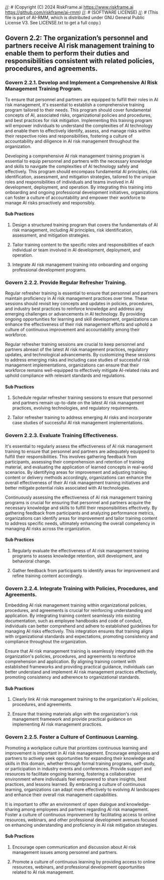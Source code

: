 [//]: # (COPYRIGHT)
[//]: # (RiskFrame.ai - AI Risk Management and Resilience Framework)
[//]: # (Copyright (C) 2024 RiskFrame.ai https://www.riskframe.ai https://github.com/riskframe/ai-rmm)
[//]: # (SOFTWARE LICENSE)
[//]: # (This file is part of AI-RMM, which is distributed under GNU General Public License V3. See LICENSE.txt to get a full copy.)
    
## Govern 2.2: The organization’s personnel and partners receive AI risk management training to enable them to perform their duties and responsibilities consistent with related policies, procedures, and agreements.

### Govern 2.2.1. Develop and Implement a Comprehensive AI Risk Management Training Program.

To ensure that personnel and partners are equipped to fulfill their roles in AI risk management, it's essential to establish a comprehensive training program tailored to their needs. This program should cover fundamental concepts of AI, associated risks, organizational policies and procedures, and best practices for risk mitigation. Implementing this training program will empower individuals to understand the complexities of AI technology and enable them to effectively identify, assess, and manage risks within their respective roles and responsibilities, fostering a culture of accountability and diligence in AI risk management throughout the organization.

Developing a comprehensive AI risk management training program is essential to equip personnel and partners with the necessary knowledge and skills to navigate the complexities of AI technology safely and effectively. This program should encompass fundamental AI principles, risk identification, assessment, and mitigation strategies, tailored to the unique roles and responsibilities of individuals and teams involved in AI development, deployment, and operation. By integrating this training into onboarding and ongoing professional development initiatives, organizations can foster a culture of accountability and empower their workforce to manage AI risks proactively and responsibly.

#### Sub Practices

1. Design a structured training program that covers the fundamentals of AI risk management, including AI principles, risk identification, assessment, and mitigation strategies.

2. Tailor training content to the specific roles and responsibilities of each individual or team involved in AI development, deployment, and operation.

3. Integrate AI risk management training into onboarding and ongoing professional development programs.

### Govern 2.2.2. Provide Regular Refresher Training.

Regular refresher training is essential to ensure that personnel and partners maintain proficiency in AI risk management practices over time. These sessions should revisit key concepts and updates in policies, procedures, and industry best practices to reinforce knowledge and address any emerging challenges or advancements in AI technology. By providing ongoing opportunities for learning and skill development, organizations can enhance the effectiveness of their risk management efforts and uphold a culture of continuous improvement and accountability among their workforce.

Regular refresher training sessions are crucial to keep personnel and partners abreast of the latest AI risk management practices, regulatory updates, and technological advancements. By customizing these sessions to address emerging risks and including case studies of successful risk management implementations, organizations can ensure that their workforce remains well-equipped to effectively mitigate AI-related risks and uphold compliance with relevant standards and regulations.

#### Sub Practices

1. Schedule regular refresher training sessions to ensure that personnel and partners remain up-to-date on the latest AI risk management practices, evolving technologies, and regulatory requirements.

2. Tailor refresher training to address emerging AI risks and incorporate case studies of successful AI risk management implementations.

### Govern 2.2.3. Evaluate Training Effectiveness.

It's essential to regularly assess the effectiveness of AI risk management training to ensure that personnel and partners are adequately equipped to fulfill their responsibilities. This involves gathering feedback from participants, assessing their comprehension and retention of training material, and evaluating the application of learned concepts in real-world scenarios. By identifying areas for improvement and adjusting training content or delivery methods accordingly, organizations can enhance the overall effectiveness of their AI risk management training initiatives and better mitigate potential risks associated with AI technologies.

Continuously assessing the effectiveness of AI risk management training programs is crucial for ensuring that personnel and partners acquire the necessary knowledge and skills to fulfill their responsibilities effectively. By gathering feedback from participants and analyzing performance metrics, organizations can identify areas for improvement and tailor training content to address specific needs, ultimately enhancing the overall competency in managing AI risks across the organization.

#### Sub Practices

1. Regularly evaluate the effectiveness of AI risk management training programs to assess knowledge retention, skill development, and behavioral change.

2. Gather feedback from participants to identify areas for improvement and refine training content accordingly.

### Govern 2.2.4. Integrate Training with Policies, Procedures, and Agreements.

Embedding AI risk management training within organizational policies, procedures, and agreements is crucial for reinforcing understanding and application. By integrating training content seamlessly into existing documentation, such as employee handbooks and code of conduct, individuals can better comprehend and adhere to established guidelines for managing AI risks effectively. This integration ensures that training aligns with organizational standards and expectations, promoting consistency and compliance throughout the organization.

Ensure that AI risk management training is seamlessly integrated with the organization's policies, procedures, and agreements to reinforce comprehension and application. By aligning training content with established frameworks and providing practical guidance, individuals can better understand and implement AI risk management practices effectively, promoting consistency and adherence to organizational standards.

#### Sub Practices

1. Clearly link AI risk management training to the organization's AI policies, procedures, and agreements.

2. Ensure that training materials align with the organization's risk management framework and provide practical guidance on implementing AI risk management practices.

### Govern 2.2.5. Foster a Culture of Continuous Learning.

Promoting a workplace culture that prioritizes continuous learning and improvement is important in AI risk management. Encourage employees and partners to actively seek opportunities for expanding their knowledge and skills in this domain, whether through formal training programs, self-study, or participation in industry events and conferences. Provide support and resources to facilitate ongoing learning, fostering a collaborative environment where individuals feel empowered to share insights, best practices, and lessons learned. By embracing a culture of continuous learning, organizations can adapt more effectively to evolving AI landscapes and enhance their overall risk management capabilities.

It is important to offer an environment of open dialogue and knowledge-sharing among employees and partners regarding AI risk management. Foster a culture of continuous improvement by facilitating access to online resources, webinars, and other professional development avenues focused on enhancing understanding and proficiency in AI risk mitigation strategies.

#### Sub Practices

1. Encourage open communication and discussion about AI risk management issues among personnel and partners.

2. Promote a culture of continuous learning by providing access to online resources, webinars, and professional development opportunities related to AI risk management.

